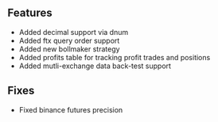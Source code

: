 ## Features

- Added decimal support via dnum
- Added ftx query order support
- Added new bollmaker strategy
- Added profits table for tracking profit trades and positions
- Added mutli-exchange data back-test support

## Fixes

- Fixed binance futures precision
